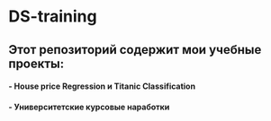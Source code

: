 # DS-training

## Этот репозиторий содержит мои учебные проекты:
#### - House price Regression и Titanic Classification
#### - Университетские курсовые наработки
